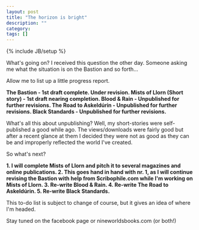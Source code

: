 ```yaml
---
layout: post
title: "The horizon is bright"
description: ""
category: 
tags: []
---
```

{% include JB/setup %}

What's going on? I received this question the other day. Someone asking me what the situation is on the Bastion and so forth... 

Allow me to list up a little progress report. 

<strong>The Bastion - 1st draft complete. Under revision. 
Mists of Llorn (Short story) - 1st draft nearing completion. 
Blood &amp; Rain - Unpublished for further revisions. 
The Road to Askeldúrin - Unpublished for further revisions. 
Black Standards - Unpublished for further revisions. </strong>

What's all this about unpublishing? Well, my short-stories were self-published a good while ago. The views/downloads were fairly good but after a recent glance at them I decided they were not as good as they can be and improperly reflected the world I've created. 

So what's next? 

<strong>1. I will complete Mists of Llorn and pitch it to several magazines and online publications. 
2. This goes hand in hand with nr. 1, as I will continue revising the Bastion with help from Scribophile.com while I'm working on Mists of Llorn. 
3. Re-write Blood &amp; Rain. 
4. Re-write The Road to Askeldúrin. 
5. Re-write Black Standards. </strong>

This to-do list is subject to change of course, but it gives an idea of where I'm headed. 

Stay tuned on the facebook page or nineworldsbooks.com (or both!)